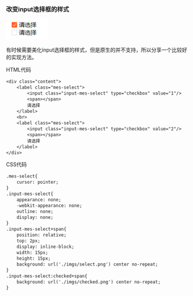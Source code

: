 ### 改变input选择框的样式
![效果预览](https://raw.githubusercontent.com/Zhouxingzu/my-index/master/2018%E5%B9%B4/css%E5%A6%99%E8%AE%A1/%E7%BE%8E%E5%8C%96%E5%8E%9F%E7%94%9Fhtml%E9%80%89%E6%8B%A9%E6%A1%86%E6%A0%B7%E5%BC%8F/imgs/demo.png)

有时候需要美化input选择框的样式，但是原生的并不支持，所以分享一个比较好的实现方法。

HTML代码
```
<div class="content">
    <label class="mes-select">
        <input class="input-mes-select" type="checkbox" value="1"/>
        <span></span>
        请选择
    </label>
    <br>
    <label class="mes-select">
        <input class="input-mes-select" type="checkbox" value="2"/>
        <span></span>
        请选择
    </label>
</div>
```

CSS代码
```
.mes-select{
    cursor: pointer;
}
.input-mes-select{
    appearance: none;
    -webkit-appearance: none;
    outline: none;
    display: none;
}
.input-mes-select+span{
    position: relative;
    top: 2px;
    display: inline-block;
    width: 15px;
    height: 15px;
    background: url('./imgs/select.png') center no-repeat;
}
.input-mes-select:checked+span{
    background: url('./imgs/checked.png') center no-repeat;
}
```
